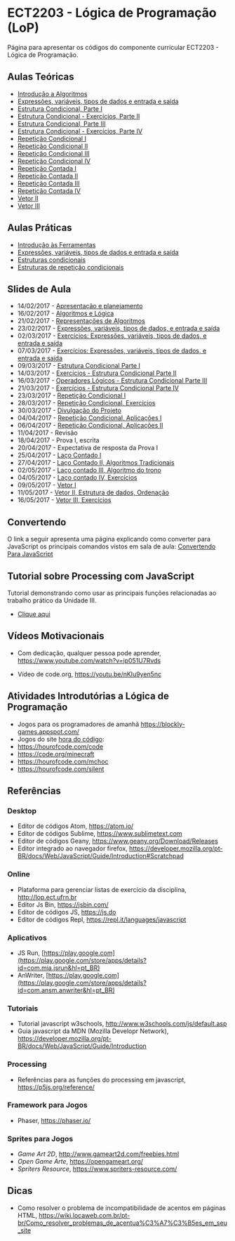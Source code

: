 # ECT2203 - Lógica de Programação (LoP)

Página para apresentar os códigos do componente curricular ECT2203 - Lógica de Programação.

## Aulas Teóricas

* [Introdução a Algoritmos](https://github.com/orivaldosantana/ECT2203LoP/tree/master/aula2)
* [Expressões, variáveis, tipos de dados e entrada e saída](https://github.com/orivaldosantana/ECT2203LoP/tree/master/parte3)
* [Estrutura Condicional, Parte I](parte4/A)
* [Estrutura Condicional - Exercícios, Parte II](parte4/B)
* [Estrutura Condicional, Parte III](parte4/C)
* [Estrutura Condicional - Exercícios, Parte IV](parte4/D)
* [Repetição Condicional I](parte5/A)
* [Repetição Condicional II](parte5/B)
* [Repetição Condicional III](parte5/C)
* [Repetição Condicional IV](parte5/D)
* [Repetição Contada I](parte5/E)
* [Repetição Contada II](parte5/F)
* [Repetição Contada III](parte5/G)
* [Repetição Contada IV](parte5/H)
* [Vetor II](parte6/B)
* [Vetor III](parte6/C)

## Aulas Práticas

* [Introdução às Ferramentas](https://github.com/orivaldosantana/ECT2203LoP/tree/master/lab0)
* [Expressões, variáveis, tipos de dados e entrada e saída](https://github.com/orivaldosantana/ECT2203LoP/tree/master/lab1)
* [Estruturas condicionais](lab2/README.md)
* [Estruturas de repetição condicionais](lab3/README.md)

## Slides de Aula

* 14/02/2017 - [Apresentação e planejamento](https://goo.gl/kxjSEQ)
* 16/02/2017 - [Algoritmos e Lógica](https://goo.gl/sy6eGC)
* 21/02/2017 - [Representações de Algoritmos](https://goo.gl/Ci29jy)
* 23/02/2017 - [Expressões, variáveis, tipos de dados, e entrada e saída](https://goo.gl/4dYfps)
* 02/03/2017 - [Exercícios: Expressões, variáveis, tipos de dados, e entrada e saída](https://goo.gl/qXUcH8)
* 07/03/2017 - [Exercícios: Expressões, variáveis, tipos de dados, e entrada e saída](https://goo.gl/qXUcH8)
* 09/03/2017 - [Estrutura Condicional Parte I](https://goo.gl/rRRrol)
* 14/03/2017 - [Exercícios - Estrutura Condicional Parte II](https://goo.gl/iQdlGa)
* 16/03/2017 - [Operadores Lógicos - Estrutura Condicional Parte III](https://goo.gl/vI592o)
* 21/03/2017 - [Exercícios - Estrutura Condicional Parte IV](https://goo.gl/7egJPc)
* 23/03/2017 - [Repetição Condicional I](https://goo.gl/bWt1iV)
* 28/03/2017 - [Repetição Condicional, Exercícios](https://goo.gl/FXjkUs) 
* 30/03/2017 - [Divulgação do Projeto](https://goo.gl/fIKTsr)
* 04/04/2017 - [Repetição Condicional, Aplicações I](https://goo.gl/jcwriL)
* 06/04/2017 - [Repetição Condicional, Aplicações II](https://goo.gl/lTrXDQ)
* 11/04/2017 - Revisão 
* 18/04/2017 - Prova I, escrita 
* 20/04/2017 - Expectativa de resposta da Prova I
* 25/04/2017 - [Laço Contado I](https://goo.gl/Jnqz3c)
* 27/04/2017 - [Laço Contado II,  Algoritmos Tradicionais](https://goo.gl/CVSzoM) 
* 02/05/2017 - [Laço contado III, Algoritmo do trono](https://goo.gl/sKaF2Y)
* 04/05/2017 - [Laço contado IV, Exercícios](https://goo.gl/YrsRKs) 
* 09/05/2017 - [Vetor I](https://goo.gl/EkPNSL)
* 11/05/2017 - [Vetor II, Estrutura de dados, Ordenação](https://goo.gl/QKA25B)
* 16/05/2017 - [Vetor III, Exercícios](https://goo.gl/u5OKnH)


## Convertendo

O link a seguir apresenta uma página explicando como converter para JavaScript os principais comandos vistos em sala de aula: [Convertendo Para JavaScript](https://github.com/orivaldosantana/ECT2203LoP/tree/master/convertendo)

## Tutorial sobre Processing com JavaScript

Tutorial demonstrando como usar as principais funções relacionadas ao trabalho prático da Unidade III. 

* [Clique aqui](tutorial) 

## Vídeos Motivacionais

* Com dedicação, qualquer pessoa pode aprender, <https://www.youtube.com/watch?v=ip051U7Rvds>

* Vídeo de code.org, <https://youtu.be/nKIu9yen5nc>

## Atividades Introdutórias a Lógica de Programação

* Jogos para os programadores de amanhã <https://blockly-games.appspot.com/>  
* Jogos do site [hora do código](code.org):
 * https://hourofcode.com/code
 * https://code.org/minecraft
 * https://hourofcode.com/mchoc
 * https://hourofcode.com/silent


## Referências

### Desktop

* Editor de códigos Atom, <https://atom.io/>
* Editor de códigos Sublime, <https://www.sublimetext.com>
* Editor de códigos Geany, <https://www.geany.org/Download/Releases>
* Editor integrado ao navegador firefox, <https://developer.mozilla.org/pt-BR/docs/Web/JavaScript/Guide/Introduction#Scratchpad>

### Online  

* Plataforma para gerenciar listas de exercício da disciplina, <http://lop.ect.ufrn.br>
* Editor Js Bin, <https://jsbin.com/>
* Editor de códigos JS, <https://js.do>
* Editor de códigos Repl, <https://repl.it/languages/javascript>

### Aplicativos

* JS Run, [https://play.google.com](https://play.google.com/store/apps/details?id=com.mia.jsrun&hl=pt_BR) 
* AnWriter, [https://play.google.com](https://play.google.com/store/apps/details?id=com.ansm.anwriter&hl=pt_BR)

### Tutoriais

* Tutorial javascript w3schools, <http://www.w3schools.com/js/default.asp>
* Guia javascript da MDN (Mozilla Developr Network), <https://developer.mozilla.org/pt-BR/docs/Web/JavaScript/Guide/Introduction>

### Processing

* Referências para as funções do processing em javascript, <https://p5js.org/reference/>

### Framework para Jogos

* Phaser, https://phaser.io/

### Sprites para Jogos 

* *Game Art 2D*, http://www.gameart2d.com/freebies.html
* *Open Game Arte*, https://opengameart.org/ 
* *Spriters Resource*, https://www.spriters-resource.com/ 

## Dicas

* Como resolver o problema de incompatibilidade de acentos em páginas HTML, <https://wiki.locaweb.com.br/pt-br/Como_resolver_problemas_de_acentua%C3%A7%C3%B5es_em_seu_site>
